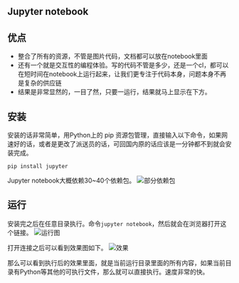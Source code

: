 
## Jupyter notebook

## 优点

- 整合了所有的资源，不管是图片代码，文档都可以放在notebook里面
- 还有一个就是交互性的编程体验。写的代码不管是多少，还是一个cl，都可以在短时间在notebook上运行起来，让我们更专注于代码本身，问题本身不再是复杂的供应链
- 结果是非常显然的，一目了然，只要一运行，结果就马上显示在下方。

## 安装
安装的话非常简单，用Python上的 pip 资源包管理，直接输入以下命令，如果网速好的话，或者是更改了派送员的话，可回国内原的话应该是一分钟都不到就会安装完成。
```
pip install jupyter
```
Jupyter notebook大概依赖30~40个依赖包。
![部分依赖包](https://gitee.com/stormzhang/mdPic/raw/master/uPic/3XLaIQ.png)

## 运行
安装完之后在任意目录执行。命令`jupyter notebook`，然后就会在浏览器打开这个链接。
![运行图](https://gitee.com/stormzhang/mdPic/raw/master/uPic/EPIjPE.png)

打开连接之后可以看到效果图如下。
![效果](https://gitee.com/stormzhang/mdPic/raw/master/uPic/G6dN3b.png)

那么可以看到执行后的效果里面，就是当前运行目录里面的所有内容，如果当前目录有Python等其他的可执行文件，那么就可以直接执行。速度非常的快。